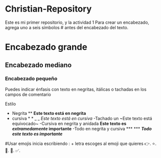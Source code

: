 # Christian-Repository
Este es mi primer repositorio, y la actividad 1 
Para crear un encabezado, agrega uno a seis símbolos # antes del encabezado del texto.
# Encabezado grande
## Encabezado mediano
### Encabezado pequeño
Puedes indicar énfasis con texto en negritas, itálicas o tachadas en los campos de comentario

Estilo
- Negrita ** **Este texto está en negrita**
- cursiva * * _ _  *Este texto está en cursiva*
-Tachado un ~Este texto está equivocado~
-Cursiva en negrita y anidada **Este texto es _extramedamente_ importante**
-Todo en negrita y cursiva *** *** ***Todo este texto es importante***

#Usar emojis inicia escribiendo : + letra escoges al emoji que quieres
👉.
⭐️.
🤍.
🥳.
✅.
